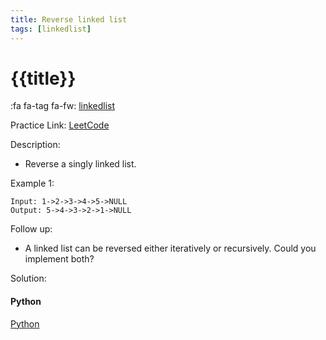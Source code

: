 ```yaml
---
title: Reverse linked list
tags: [linkedlist]
---
```


# {{title}}

:fa fa-tag fa-fw: [linkedlist]({{tagspath}}/linkedlist)

Practice Link: [LeetCode](https://leetcode.com/problems/reverse-linked-list/)

Description:

- Reverse a singly linked list.

Example 1:

```text
Input: 1->2->3->4->5->NULL
Output: 5->4->3->2->1->NULL
```

Follow up:

- A linked list can be reversed either iteratively or recursively. Could you implement both?

Solution:

<!-- tabs:start -->
#### **Python**

[Python](../pycode/linkedlist/reverse-linked-list.py ':include :type=code')
<!-- tabs:end -->
